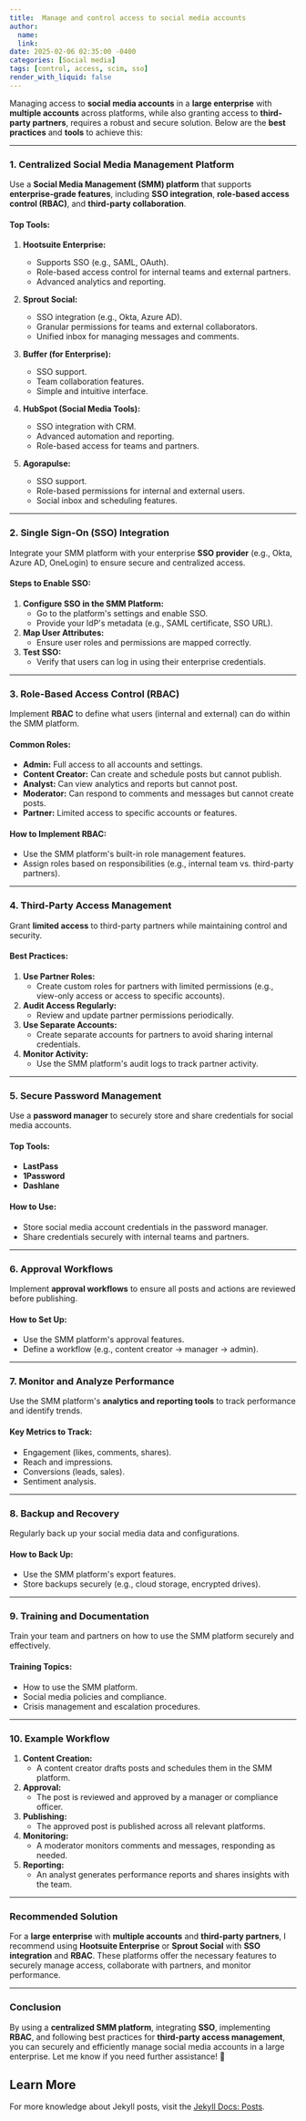 ```yaml
---
title:  Manage and control access to social media accounts
author:
  name: 
  link: 
date: 2025-02-06 02:35:00 -0400
categories: [Social media]
tags: [control, access, scim, sso]
render_with_liquid: false
---
```


Managing access to **social media accounts** in a **large enterprise** with **multiple accounts** across platforms, while also granting access to **third-party partners**, requires a robust and secure solution. Below are the **best practices** and **tools** to achieve this:

---

### **1. Centralized Social Media Management Platform**
Use a **Social Media Management (SMM) platform** that supports **enterprise-grade features**, including **SSO integration**, **role-based access control (RBAC)**, and **third-party collaboration**.

#### **Top Tools:**
1. **Hootsuite Enterprise:**
   - Supports SSO (e.g., SAML, OAuth).
   - Role-based access control for internal teams and external partners.
   - Advanced analytics and reporting.

2. **Sprout Social:**
   - SSO integration (e.g., Okta, Azure AD).
   - Granular permissions for teams and external collaborators.
   - Unified inbox for managing messages and comments.

3. **Buffer (for Enterprise):**
   - SSO support.
   - Team collaboration features.
   - Simple and intuitive interface.

4. **HubSpot (Social Media Tools):**
   - SSO integration with CRM.
   - Advanced automation and reporting.
   - Role-based access for teams and partners.

5. **Agorapulse:**
   - SSO support.
   - Role-based permissions for internal and external users.
   - Social inbox and scheduling features.

---

### **2. Single Sign-On (SSO) Integration**
Integrate your SMM platform with your enterprise **SSO provider** (e.g., Okta, Azure AD, OneLogin) to ensure secure and centralized access.

#### **Steps to Enable SSO:**
1. **Configure SSO in the SMM Platform:**
   - Go to the platform's settings and enable SSO.
   - Provide your IdP's metadata (e.g., SAML certificate, SSO URL).
2. **Map User Attributes:**
   - Ensure user roles and permissions are mapped correctly.
3. **Test SSO:**
   - Verify that users can log in using their enterprise credentials.

---

### **3. Role-Based Access Control (RBAC)**
Implement **RBAC** to define what users (internal and external) can do within the SMM platform.

#### **Common Roles:**
- **Admin:** Full access to all accounts and settings.
- **Content Creator:** Can create and schedule posts but cannot publish.
- **Analyst:** Can view analytics and reports but cannot post.
- **Moderator:** Can respond to comments and messages but cannot create posts.
- **Partner:** Limited access to specific accounts or features.

#### **How to Implement RBAC:**
- Use the SMM platform's built-in role management features.
- Assign roles based on responsibilities (e.g., internal team vs. third-party partners).

---

### **4. Third-Party Access Management**
Grant **limited access** to third-party partners while maintaining control and security.

#### **Best Practices:**
1. **Use Partner Roles:**
   - Create custom roles for partners with limited permissions (e.g., view-only access or access to specific accounts).
2. **Audit Access Regularly:**
   - Review and update partner permissions periodically.
3. **Use Separate Accounts:**
   - Create separate accounts for partners to avoid sharing internal credentials.
4. **Monitor Activity:**
   - Use the SMM platform's audit logs to track partner activity.

---

### **5. Secure Password Management**
Use a **password manager** to securely store and share credentials for social media accounts.

#### **Top Tools:**
- **LastPass**
- **1Password**
- **Dashlane**

#### **How to Use:**
- Store social media account credentials in the password manager.
- Share credentials securely with internal teams and partners.

---

### **6. Approval Workflows**
Implement **approval workflows** to ensure all posts and actions are reviewed before publishing.

#### **How to Set Up:**
- Use the SMM platform's approval features.
- Define a workflow (e.g., content creator → manager → admin).

---

### **7. Monitor and Analyze Performance**
Use the SMM platform's **analytics and reporting tools** to track performance and identify trends.

#### **Key Metrics to Track:**
- Engagement (likes, comments, shares).
- Reach and impressions.
- Conversions (leads, sales).
- Sentiment analysis.

---

### **8. Backup and Recovery**
Regularly back up your social media data and configurations.

#### **How to Back Up:**
- Use the SMM platform's export features.
- Store backups securely (e.g., cloud storage, encrypted drives).

---

### **9. Training and Documentation**
Train your team and partners on how to use the SMM platform securely and effectively.

#### **Training Topics:**
- How to use the SMM platform.
- Social media policies and compliance.
- Crisis management and escalation procedures.

---

### **10. Example Workflow**
1. **Content Creation:**
   - A content creator drafts posts and schedules them in the SMM platform.
2. **Approval:**
   - The post is reviewed and approved by a manager or compliance officer.
3. **Publishing:**
   - The approved post is published across all relevant platforms.
4. **Monitoring:**
   - A moderator monitors comments and messages, responding as needed.
5. **Reporting:**
   - An analyst generates performance reports and shares insights with the team.

---

### **Recommended Solution**
For a **large enterprise** with **multiple accounts** and **third-party partners**, I recommend using **Hootsuite Enterprise** or **Sprout Social** with **SSO integration** and **RBAC**. These platforms offer the necessary features to securely manage access, collaborate with partners, and monitor performance.

---

### **Conclusion**
By using a **centralized SMM platform**, integrating **SSO**, implementing **RBAC**, and following best practices for **third-party access management**, you can securely and efficiently manage social media accounts in a large enterprise. Let me know if you need further assistance! 🚀

## Learn More

For more knowledge about Jekyll posts, visit the [Jekyll Docs: Posts](https://jekyllrb.com/docs/posts/).
